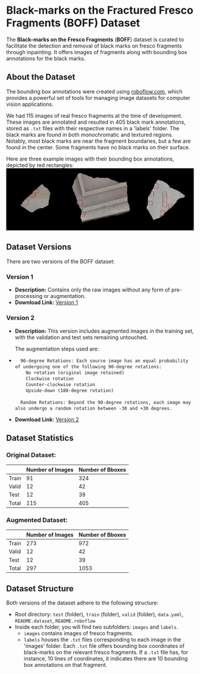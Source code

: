 # Black-marks on the Fractured Fresco Fragments (BOFF) Dataset

The **Black-marks on the Fresco Fragments** (**BOFF**) dataset is curated to facilitate the detection and removal of black marks on fresco fragments through inpainting. It offers images of fragments along with bounding box annotations for the black marks.

## About the Dataset

The bounding box annotations were created using [roboflow.com](https://app.roboflow.com/), which provides a powerful set of tools for managing image datasets for computer vision applications.

We had 115 images of real fresco fragments at the time of development. These images are annotated and resulted in 405 black mark annotations, stored as `.txt` files with their respective names in a 'labels' folder. The black marks are found in both monochromatic and textured regions. Notably, most black marks are near the fragment boundaries, but a few are found in the center. Some fragments have no black marks on their surface.

Here are three example images with their bounding box annotations, depicted by red rectangles:
![boff](https://github.com/RePAIRProject/fragment-restoration/blob/e-heritage/web/static/images/boff.jpg)

## Dataset Versions

There are two versions of the BOFF dataset:

### Version 1 
- **Description:** Contains only the raw images without any form of pre-processing or augmentation.
- **Download Link:** [Version 1](https://docs.google.com/forms/d/e/1FAIpQLSfoCSHl5M23LeXok_iSL-yxKmK0AJShTWccjDb2Xas6F54qvw/viewform)

### Version 2 
- **Description:** This version includes augmented images in the training set, with the validation and test sets remaining untouched.
  
  The augmentation steps used are:
-       90-degree Rotations: Each source image has an equal probability of undergoing one of the following 90-degree rotations:
          No rotation (original image retained)
          Clockwise rotation
          Counter-clockwise rotation
          Upside-down (180-degree rotation)

        Random Rotations: Beyond the 90-degree rotations, each image may also undergo a random rotation between -30 and +30 degrees.
    
- **Download Link:** [Version 2](https://docs.google.com/forms/d/e/1FAIpQLSfoCSHl5M23LeXok_iSL-yxKmK0AJShTWccjDb2Xas6F54qvw/viewform)

## Dataset Statistics

### Original Dataset:

|       | Number of Images | Number of Bboxes |
|-------|------------------|------------------|
| Train | 91               | 324              |
| Valid | 12               | 42               |
| Test  | 12               | 39               |
| Total | 115              | 405              |

### Augmented Dataset:

|       | Number of Images | Number of Bboxes |
|-------|------------------|------------------|
| Train | 273              | 972              |
| Valid | 12               | 42               |
| Test  | 12               | 39               |
| Total | 297              | 1053             |

## Dataset Structure

Both versions of the dataset adhere to the following structure:

- Root directory: `test` (folder), `train` (folder), `valid` (folder), `data.yaml`, `README.dataset`, `README.roboflow`
- Inside each folder, you will find two subfolders: `images` and `labels`. 
  - `images` contains images of fresco fragments. 
  - `labels` houses the `.txt` files corresponding to each image in the 'images' folder. Each `.txt` file offers bounding box coordinates of black-marks on the relevant fresco fragments. If a `.txt` file has, for instance, 10 lines of coordinates, it indicates there are 10 bounding box annotations on that fragment.
